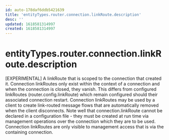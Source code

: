 ```yaml
---
id: auto-178daf6ddb5421639
title: 'entityTypes.router.connection.linkRoute.description'
desc: ''
updated: 1618581314997
created: 1618581314997
---
```

# entityTypes.router.connection.linkRoute.description

[EXPERIMENTAL] A linkRoute that is scoped to the connection that created it. Connection linkRoutes only exist within the context of a connection and when the connection is closed, they vanish. This differs from configured linkRoutes (router.config.linkRoute) which remain configured should their associated connection restart. Connection linkRoutes may be used by a client to create link-routed message flows that are automatically removed when the client disconnects.  Note well that connection.linkRoute cannot be declared in a configuration file - they must be created at run time via management operations over the connection which they are to be used. Connection linkRoutes are only visible to management access that is via the containing connection.